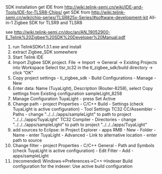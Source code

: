 SDK installation
get IDE from http://wiki.telink-semi.cn/wiki/IDE-and-Tools/IDE-for-TLSR8-Chips/
get SDK from http://wiki.telink-semi.cn/wiki/chip-series/TLSR825x-Series/#software-development-kit
All-in-1 Zigbee SDK for TLSR9 and TLSR8

see http://wiki.telink-semi.cn/doc/an/AN_19052900-E_Telink%20Zigbee%20SDK%20Developer%20Manual.pdf

1. run TelinkSDKv1.3.1.exe and install
2. extract Zigbee_SDK somewhere
3. Start Telink IDE
4. Import Zigbee SDK project. File -> Import -> General -> Existing Projects into Workspace Select tlsr_tc32 in the tl_zigbee_sdk/build directory -> click “OK” 
4. Copy project settings - ti_zigbee_sdk - Build Configurations - Manage - New
5. Enter data: Name (TuyaLight), Description (Router-8258), select Copy settings from Existing configuration sampleLight_8258
6. Manage Configuration TuyaLight - press Set Active
7. Change path - project Properties - C/C++ Build - Settings (check TuyaLight is active configuration) -
Tool Settings
TC32 CC/Assembler - Paths - change "../../../apps/sampleLight" to path to project "../../../apps/TuyaLight"
TC32 Compiler - Directories - change "../../../apps/sampleLight" to path to project "../../../apps/TuyaLight"
8. add sources to Eclipse: in Project Explorer - apps RMB - New - Folder - Name - enter TuyaLight - Advanced - Link to alternative location - enter path to source
9. Change filter - project Properties - C/C++ General - Path and Symbols (check TuyaLight is active configuration) - Edit Filter - Add - apps/sampleLight
10. (recomended) Windows->Preferences->C++->Indexer Build configuration for the indexer: Use active build configuration